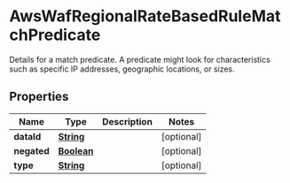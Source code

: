 

# AwsWafRegionalRateBasedRuleMatchPredicate

Details for a match predicate. A predicate might look for characteristics such as specific IP addresses, geographic locations, or sizes.

## Properties

| Name | Type | Description | Notes |
|------------ | ------------- | ------------- | -------------|
|**dataId** | [**String**](String.md) |  |  [optional] |
|**negated** | [**Boolean**](Boolean.md) |  |  [optional] |
|**type** | [**String**](String.md) |  |  [optional] |



